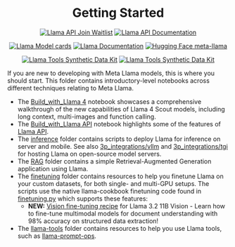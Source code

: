 <h1 align="center"> Getting Started </h1>
<p align="center">
	<a href="https://llama.developer.meta.com/join_waitlist?utm_source=llama-cookbook&utm_medium=readme&utm_campaign=getting_started"><img alt="Llama API Join Waitlist" src="https://img.shields.io/badge/Llama_API-Join_Waitlist-brightgreen?logo=meta" /></a>
	<a href="https://llama.developer.meta.com/docs?utm_source=llama-cookbook&utm_medium=readme&utm_campaign=getting_started"><img alt="Llama API Documentation" src="https://img.shields.io/badge/Llama_API-Documentation-4BA9FE?logo=meta" /></a>

</p>
<p align="center">
	<a href="https://github.com/meta-llama/llama-models/blob/main/models/?utm_source=llama-cookbook&utm_medium=readme&utm_campaign=getting_started"><img alt="Llama Model cards" src="https://img.shields.io/badge/Llama_OSS-Model_cards-green?logo=meta" /></a>
	<a href="https://www.llama.com/docs/overview/?utm_source=llama-cookbook&utm_medium=readme&utm_campaign=getting_started"><img alt="Llama Documentation" src="https://img.shields.io/badge/Llama_OSS-Documentation-4BA9FE?logo=meta" /></a>
	<a href="https://huggingface.co/meta-llama"><img alt="Hugging Face meta-llama" src="https://img.shields.io/badge/Hugging_Face-meta--llama-yellow?logo=huggingface" /></a>

</p>
<p align="center">
	<a href="https://github.com/meta-llama/synthetic-data-kit"><img alt="Llama Tools Synthetic Data Kit" src="https://img.shields.io/badge/Llama_Tools-synthetic--data--kit-orange?logo=meta" /></a>
	<a href="https://github.com/meta-llama/llama-prompt-ops"><img alt="Llama Tools Synthetic Data Kit" src="https://img.shields.io/badge/Llama_Tools-llama--prompt--ops-orange?logo=meta" /></a>
</p>

If you are new to developing with Meta Llama models, this is where you should start. This folder contains introductory-level notebooks across different techniques relating to Meta Llama.

* The [Build_with_Llama 4](./build_with_llama_4.ipynb) notebook showcases a comprehensive walkthrough of the new capabilities of Llama 4 Scout models, including long context, multi-images and function calling.
* The [Build_with_Llama API](./build_with_llama_api.ipynb) notebook highlights some of the features of [Llama API](https://llama.developer.meta.com?utm_source=llama-cookbook&utm_medium=readme&utm_campaign=getting_started).
* The [inference](./inference/) folder contains scripts to deploy Llama for inference on server and mobile. See also [3p_integrations/vllm](../3p-integrations/vllm/) and [3p_integrations/tgi](../3p-integrations/tgi/) for hosting Llama on open-source model servers.
* The [RAG](./RAG/) folder contains a simple Retrieval-Augmented Generation application using Llama.
* The [finetuning](./finetuning/) folder contains resources to help you finetune Llama on your custom datasets, for both single- and multi-GPU setups. The scripts use the native llama-cookbook finetuning code found in [finetuning.py](../src/llama_cookbook/finetuning.py) which supports these features:
  * **NEW:** [Vision fine-tuning recipe](./finetuning/vision/README.md) for Llama 3.2 11B Vision - Learn how to fine-tune multimodal models for document understanding with 98% accuracy on structured data extraction!
* The [llama-tools](./llama-tools/) folder contains resources to help you use Llama tools, such as [llama-prompt-ops](../llama-tools/llama-prompt-ops_101.ipynb).
